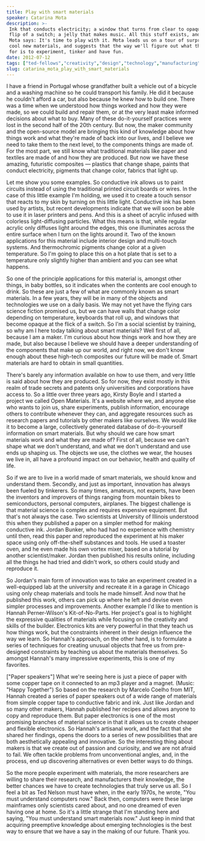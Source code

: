 ```yaml
---
title: Play with smart materials
speaker: Catarina Mota
description: >-
 Ink that conducts electricity; a window that turns from clear to opaque at the
 flip of a switch; a jelly that makes music. All this stuff exists, and Catarina
 Mota says: It's time to play with it. Mota leads us on a tour of surprising and
 cool new materials, and suggests that the way we'll figure out what they're good
 for is to experiment, tinker and have fun.
date: 2012-07-12
tags: ["ted-fellows","creativity","design","technology","manufacturing","science"]
slug: catarina_mota_play_with_smart_materials
---
```


I have a friend in Portugal whose grandfather built a vehicle out of a bicycle and a
washing machine so he could transport his family. He did it because he couldn't afford a
car, but also because he knew how to build one. There was a time when we understood how
things worked and how they were made, so we could build and repair them, or at the very
least make informed decisions about what to buy. Many of these do-it-yourself practices
were lost in the second half of the 20th century. But now, the maker community and the
open-source model are bringing this kind of knowledge about how things work and what
they're made of back into our lives, and I believe we need to take them to the next level,
to the components things are made of. For the most part, we still know what traditional
materials like paper and textiles are made of and how they are produced. But now we have
these amazing, futuristic composites — plastics that change shape, paints that conduct
electricity, pigments that change color, fabrics that light up.

Let me show you some examples. So conductive ink allows us to paint circuits instead of
using the traditional printed circuit boards or wires. In the case of this little example
I'm holding, we used it to create a touch sensor that reacts to my skin by turning on this
little light. Conductive ink has been used by artists, but recent developments indicate
that we will soon be able to use it in laser printers and pens. And this is a sheet of
acrylic infused with colorless light-diffusing particles. What this means is that, while
regular acrylic only diffuses light around the edges, this one illuminates across the
entire surface when I turn on the lights around it. Two of the known applications for this
material include interior design and multi-touch systems. And thermochromic pigments
change color at a given temperature. So I'm going to place this on a hot plate that is set
to a temperature only slightly higher than ambient and you can see what
happens.

So one of the principle applications for this material is, amongst other things, in baby
bottles, so it indicates when the contents are cool enough to drink. So these are just a
few of what are commonly known as smart materials. In a few years, they will be in many of
the objects and technologies we use on a daily basis. We may not yet have the flying cars
science fiction promised us, but we can have walls that change color depending on
temperature, keyboards that roll up, and windows that become opaque at the flick of a
switch. So I'm a social scientist by training, so why am I here today talking about smart
materials? Well first of all, because I am a maker. I'm curious about how things work and
how they are made, but also because I believe we should have a deeper understanding of the
components that make up our world, and right now, we don't know enough about these
high-tech composites our future will be made of. Smart materials are hard to obtain in
small quantities.

There's barely any information available on how to use them, and very little is said about
how they are produced. So for now, they exist mostly in this realm of trade secrets and
patents only universities and corporations have access to. So a little over three years
ago, Kirsty Boyle and I started a project we called Open Materials. It's a website where
we, and anyone else who wants to join us, share experiments, publish information,
encourage others to contribute whenever they can, and aggregate resources such as research
papers and tutorials by other makers like ourselves. We would like it to become a large,
collectively generated database of do-it-yourself information on smart materials. But why
should we care how smart materials work and what they are made of? First of all, because
we can't shape what we don't understand, and what we don't understand and use ends up
shaping us. The objects we use, the clothes we wear, the houses we live in, all have a
profound impact on our behavior, health and quality of life.

So if we are to live in a world made of smart materials, we should know and understand
them. Secondly, and just as important, innovation has always been fueled by tinkerers. So
many times, amateurs, not experts, have been the inventors and improvers of things ranging
from mountain bikes to semiconductors, personal computers, airplanes. The biggest challenge
is that material science is complex and requires expensive equipment. But that's not
always the case. Two scientists at University of Illinois understood this when they
published a paper on a simpler method for making conductive ink. Jordan Bunker, who had
had no experience with chemistry until then, read this paper and reproduced the experiment
at his maker space using only off-the-shelf substances and tools. He used a toaster oven,
and he even made his own vortex mixer, based on a tutorial by another scientist/maker.
Jordan then published his results online, including all the things he had tried and didn't
work, so others could study and reproduce it.

So Jordan's main form of innovation was to take an experiment created in a well-equipped
lab at the university and recreate it in a garage in Chicago using only cheap materials
and tools he made himself. And now that he published this work, others can pick up where
he left and devise even simpler processes and improvements. Another example I'd like to
mention is Hannah Perner-Wilson's Kit-of-No-Parts. Her project's goal is to highlight the
expressive qualities of materials while focusing on the creativity and skills of the
builder. Electronics kits are very powerful in that they teach us how things work, but the
constraints inherent in their design influence the way we learn. So Hannah's approach, on
the other hand, is to formulate a series of techniques for creating unusual objects that
free us from pre-designed constraints by teaching us about the materials themselves. So
amongst Hannah's many impressive experiments, this is one of my favorites.

["Paper speakers"] What we're seeing here is just a piece of paper with some copper tape
on it connected to an mp3 player and a magnet. (Music: "Happy Together") So based on the
research by Marcelo Coelho from MIT, Hannah created a series of paper speakers out of a
wide range of materials from simple copper tape to conductive fabric and ink. Just like
Jordan and so many other makers, Hannah published her recipes and allows anyone to copy
and reproduce them. But paper electronics is one of the most promising branches of material
science in that it allows us to create cheaper and flexible electronics. So Hannah's
artisanal work, and the fact that she shared her findings, opens the doors to a series of
new possibilities that are both aesthetically appealing and innovative. So the interesting
thing about makers is that we create out of passion and curiosity, and we are not afraid
to fail. We often tackle problems from unconventional angles, and, in the process, end up
discovering alternatives or even better ways to do things.

So the more people experiment with materials, the more researchers are willing to share
their research, and manufacturers their knowledge, the better chances we have to create
technologies that truly serve us all. So I feel a bit as Ted Nelson must have when, in the
early 1970s, he wrote, "You must understand computers now." Back then, computers were
these large mainframes only scientists cared about, and no one dreamed of even having one
at home. So it's a little strange that I'm standing here and saying, "You must understand
smart materials now." Just keep in mind that acquiring preemptive knowledge about emerging
technologies is the best way to ensure that we have a say in the making of our
future. Thank you.

<!--
ad_duration=3.33
event="TEDGlobal 2012"
external_start_time=0
intro_duration=11.82
is_subtitle_required="False"
is_talk_featured="True"
language="en"
language_swap="False"
native_language="en"
number_of_related_talks=6
number_of_speakers=1
number_of_subtitled_videos=28
number_of_tags=6
number_of_talk_download_languages=28
number_of_talk_more_resources=0
number_of_talk_recommendations=0
number_of_talks_take_actions=0
post_ad_duration=0.83
published_timestamp="2013-03-15 15:06:00"
recording_date="2012-07-12"
speaker_description="Maker"
speaker_is_published=1
speaker_name="Catarina Mota"
talk_name="Play with smart materials"
talks_tags=["ted-fellows","creativity","design","technology","manufacturing","science"]
url_audio="https://download.ted.com/talks/CatarinaMota_2012G.mp3?apikey=acme-roadrunner"
url_photo_speaker="https://pe.tedcdn.com/images/ted/5fb7fd1b43bde8ca7d12295689d48ccead9bd66c_254x191.jpg"
url_photo_talk="https://pe.tedcdn.com/images/ted/74ce5adfd6b1f92a8ff24a51538eedd2207d359c_1600x1200.jpg"
url_webpage="https://www.ted.com/talks/catarina_mota_play_with_smart_materials"
video_type_name="TED Stage Talk"
-->